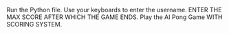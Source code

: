 Run the Python file.
Use your keyboards to enter the username.
ENTER THE MAX SCORE AFTER WHICH THE GAME ENDS.
Play the AI Pong Game WITH SCORING SYSTEM.
